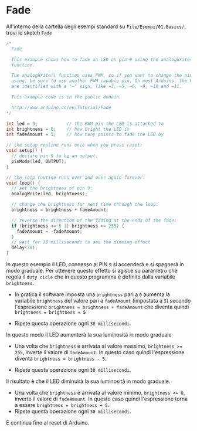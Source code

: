 # Fade

All'interno della cartella degli esempi standard su `File/Esempi/01.Basics/`, trovi lo sketch `Fade`

```cpp
/*
  Fade

  This example shows how to fade an LED on pin 9 using the analogWrite()
  function.

  The analogWrite() function uses PWM, so if you want to change the pin you're
  using, be sure to use another PWM capable pin. On most Arduino, the PWM pins
  are identified with a "~" sign, like ~3, ~5, ~6, ~9, ~10 and ~11.

  This example code is in the public domain.

  http://www.arduino.cc/en/Tutorial/Fade
*/

int led = 9;           // the PWM pin the LED is attached to
int brightness = 0;    // how bright the LED is
int fadeAmount = 5;    // how many points to fade the LED by

// the setup routine runs once when you press reset:
void setup() {
  // declare pin 9 to be an output:
  pinMode(led, OUTPUT);
}

// the loop routine runs over and over again forever:
void loop() {
  // set the brightness of pin 9:
  analogWrite(led, brightness);

  // change the brightness for next time through the loop:
  brightness = brightness + fadeAmount;

  // reverse the direction of the fading at the ends of the fade:
  if (brightness <= 0 || brightness >= 255) {
    fadeAmount = -fadeAmount;
  }
  // wait for 30 milliseconds to see the dimming effect
  delay(30);
}
```
 In questo esempio il LED, connesso al PIN `9` si accenderà e si spegnerà in modo graduale. Per ottenere questo effetto si agisce su parametro che regola il `duty cicle` che in questo programma è definito dalla variabile `brightness`.

- In pratica il software imposta una `brightness` pari a `0` aumenta la variabile `brightness` del valore pari a `fadeAmount` (impostata a `5`) secondo l'espressione `brightness = brightness + fadeAmount` che diventa quindi `brightness = brightness + 5`

- Ripete questa operazione ogni `30 millisecondi`.

In questo modo il LED aumenterà la sua luminosità in modo graduale

- Una volta che `brightness` è arrivata al valore massimo, `brightness >= 255`, inverte il valore di `fadeAmount`. In questo caso quindi l'espressione diventa `brightness = brightness - 5`.

- Ripete questa operazione ogni `30 millisecondi`.

 Il risultato è che il LED diminuirà la sua luminosità in modo graduale.

- Una volta che `brightness` è arrivata al valore minimo, `brightness <= 0`, inverte il valore di `fadeAmount`. In questo caso quindi l'espressione torna a essere `brightness = brightness + 5`.
- Ripete questa operazione ogni `30 millisecondi`.

E continua fino al reset di Arduino.
